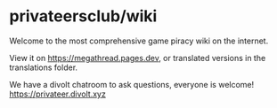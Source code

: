 # privateersclub/wiki

Welcome to the most comprehensive game piracy wiki on the internet.

View it on https://megathread.pages.dev, or translated versions in the translations folder.

We have a divolt chatroom to ask questions, everyone is welcome! https://privateer.divolt.xyz
